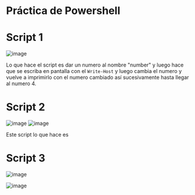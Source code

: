 # Práctica de Powershell

# Script 1

![image](https://user-images.githubusercontent.com/101186662/161994579-972bd1fb-df68-4290-ad7e-7d728542acf5.png)

Lo que hace el script es dar un numero al nombre "number" y luego hace que se escriba en pantalla con el `Write-Host` y luego cambia el numero y vuelve a imprimirlo con el numero cambiado así sucesivamente hasta llegar al numero 4.

# Script 2

![image](https://user-images.githubusercontent.com/101186662/161995832-01dbc1b0-9dd6-4a85-92b3-4944ed51336b.png)
![image](https://user-images.githubusercontent.com/101186662/161995992-d34ee29a-e855-477b-b3be-a996edb95b59.png)

Este script lo que hace es 

# Script 3

![image](https://user-images.githubusercontent.com/101186662/161997445-f43d763a-1d9e-4251-910a-6653d1e486d1.png)

![image](https://user-images.githubusercontent.com/101186662/161997515-dffc6f58-c486-4807-a6f6-36c117bebf83.png)
